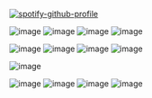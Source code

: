 
[![spotify-github-profile](https://spotify-github-profile.kittinanx.com/api/view?uid=31ukme4dqz5nxiqqkixrxkh6tobe&cover_image=true&theme=default&show_offline=true&background_color=ffffff&interchange=false&profanity=false&bar_color=3ea6ff)](https://spotify-github-profile.kittinanx.com/api/view?uid=31ukme4dqz5nxiqqkixrxkh6tobe&redirect=true)





![image](https://images-wixmp-ed30a86b8c4ca887773594c2.wixmp.com/f/0b97cb44-3d12-47b7-9921-40201cc5f4de/d4l26f3-560417d2-2b2e-4f98-996c-167845dec22f.gif?token=eyJ0eXAiOiJKV1QiLCJhbGciOiJIUzI1NiJ9.eyJzdWIiOiJ1cm46YXBwOjdlMGQxODg5ODIyNjQzNzNhNWYwZDQxNWVhMGQyNmUwIiwiaXNzIjoidXJuOmFwcDo3ZTBkMTg4OTgyMjY0MzczYTVmMGQ0MTVlYTBkMjZlMCIsIm9iaiI6W1t7InBhdGgiOiIvZi8wYjk3Y2I0NC0zZDEyLTQ3YjctOTkyMS00MDIwMWNjNWY0ZGUvZDRsMjZmMy01NjA0MTdkMi0yYjJlLTRmOTgtOTk2Yy0xNjc4NDVkZWMyMmYuZ2lmIn1dXSwiYXVkIjpbInVybjpzZXJ2aWNlOmZpbGUuZG93bmxvYWQiXX0.7X5mgv2QUq6zvDq3FIaeCn37yqUYC8963h7A7gTkisc)
 ![image](https://images-wixmp-ed30a86b8c4ca887773594c2.wixmp.com/f/cd6f4a62-6aaf-486a-93dc-530b77c7bb1c/d3eatss-a48520b4-5212-478d-9dbb-5da207ca1b44.png/v1/fill/w_99,h_56,q_80,strp/hs__nepeta_leijon_stamp_by_janbearpig_d3eatss-fullview.jpg?token=eyJ0eXAiOiJKV1QiLCJhbGciOiJIUzI1NiJ9.eyJzdWIiOiJ1cm46YXBwOjdlMGQxODg5ODIyNjQzNzNhNWYwZDQxNWVhMGQyNmUwIiwiaXNzIjoidXJuOmFwcDo3ZTBkMTg4OTgyMjY0MzczYTVmMGQ0MTVlYTBkMjZlMCIsIm9iaiI6W1t7ImhlaWdodCI6Ijw9NTYiLCJwYXRoIjoiL2YvY2Q2ZjRhNjItNmFhZi00ODZhLTkzZGMtNTMwYjc3YzdiYjFjL2QzZWF0c3MtYTQ4NTIwYjQtNTIxMi00NzhkLTlkYmItNWRhMjA3Y2ExYjQ0LnBuZyIsIndpZHRoIjoiPD05OSJ9XV0sImF1ZCI6WyJ1cm46c2VydmljZTppbWFnZS5vcGVyYXRpb25zIl19.q0JjgPMoCChKFe6d4MVJAzTmc6-DNCCA7FYY0fBc_50) 
![image](https://images-wixmp-ed30a86b8c4ca887773594c2.wixmp.com/f/cd6f4a62-6aaf-486a-93dc-530b77c7bb1c/d3easid-8bfa0c0f-a06e-4778-95a1-79d45f37c50b.png/v1/fill/w_99,h_56,q_80,strp/hs__equius_zahhak_stamp_by_janbearpig_d3easid-fullview.jpg?token=eyJ0eXAiOiJKV1QiLCJhbGciOiJIUzI1NiJ9.eyJzdWIiOiJ1cm46YXBwOjdlMGQxODg5ODIyNjQzNzNhNWYwZDQxNWVhMGQyNmUwIiwiaXNzIjoidXJuOmFwcDo3ZTBkMTg4OTgyMjY0MzczYTVmMGQ0MTVlYTBkMjZlMCIsIm9iaiI6W1t7ImhlaWdodCI6Ijw9NTYiLCJwYXRoIjoiL2YvY2Q2ZjRhNjItNmFhZi00ODZhLTkzZGMtNTMwYjc3YzdiYjFjL2QzZWFzaWQtOGJmYTBjMGYtYTA2ZS00Nzc4LTk1YTEtNzlkNDVmMzdjNTBiLnBuZyIsIndpZHRoIjoiPD05OSJ9XV0sImF1ZCI6WyJ1cm46c2VydmljZTppbWFnZS5vcGVyYXRpb25zIl19.pM5GozQNUdoSswejMOUtLQixEwFldlYWivOlKZ2DMTc)
![image](https://images-wixmp-ed30a86b8c4ca887773594c2.wixmp.com/f/d2347eb5-8260-416c-89c2-b4ffaf2b9293/di9egn9-d998f23f-21b8-47a2-a133-0840199c491a.gif?token=eyJ0eXAiOiJKV1QiLCJhbGciOiJIUzI1NiJ9.eyJzdWIiOiJ1cm46YXBwOjdlMGQxODg5ODIyNjQzNzNhNWYwZDQxNWVhMGQyNmUwIiwiaXNzIjoidXJuOmFwcDo3ZTBkMTg4OTgyMjY0MzczYTVmMGQ0MTVlYTBkMjZlMCIsIm9iaiI6W1t7InBhdGgiOiIvZi9kMjM0N2ViNS04MjYwLTQxNmMtODljMi1iNGZmYWYyYjkyOTMvZGk5ZWduOS1kOTk4ZjIzZi0yMWI4LTQ3YTItYTEzMy0wODQwMTk5YzQ5MWEuZ2lmIn1dXSwiYXVkIjpbInVybjpzZXJ2aWNlOmZpbGUuZG93bmxvYWQiXX0.S-3SoTUNwRoR9xqN5hpa5HnZQGHib2h4-MKuv7y2PIs)






![image](https://64.media.tumblr.com/90b10d6ff2fabbdbc76ff927fb549b26/75bf92b853423766-dd/s100x200/3a5befd5b6664f6149f4fb388ebda0c8dd334c85.pnj)
 ![image](https://images-wixmp-ed30a86b8c4ca887773594c2.wixmp.com/f/ab58558c-50e7-4300-b4f1-0a64cda161aa/daa4acn-5fb10c2c-c6bc-4815-94a9-927bcf4d7326.gif?token=eyJ0eXAiOiJKV1QiLCJhbGciOiJIUzI1NiJ9.eyJzdWIiOiJ1cm46YXBwOjdlMGQxODg5ODIyNjQzNzNhNWYwZDQxNWVhMGQyNmUwIiwiaXNzIjoidXJuOmFwcDo3ZTBkMTg4OTgyMjY0MzczYTVmMGQ0MTVlYTBkMjZlMCIsIm9iaiI6W1t7InBhdGgiOiIvZi9hYjU4NTU4Yy01MGU3LTQzMDAtYjRmMS0wYTY0Y2RhMTYxYWEvZGFhNGFjbi01ZmIxMGMyYy1jNmJjLTQ4MTUtOTRhOS05MjdiY2Y0ZDczMjYuZ2lmIn1dXSwiYXVkIjpbInVybjpzZXJ2aWNlOmZpbGUuZG93bmxvYWQiXX0.pLxth0BT1SACBEUCkBIohdqtyrQ6mJbzttvdZB_-B1A) 
![image](https://images-wixmp-ed30a86b8c4ca887773594c2.wixmp.com/f/ab58558c-50e7-4300-b4f1-0a64cda161aa/daa4fkb-5a0baa7a-d6cb-46a1-b5be-af915cc1f8ca.gif?token=eyJ0eXAiOiJKV1QiLCJhbGciOiJIUzI1NiJ9.eyJzdWIiOiJ1cm46YXBwOjdlMGQxODg5ODIyNjQzNzNhNWYwZDQxNWVhMGQyNmUwIiwiaXNzIjoidXJuOmFwcDo3ZTBkMTg4OTgyMjY0MzczYTVmMGQ0MTVlYTBkMjZlMCIsIm9iaiI6W1t7InBhdGgiOiIvZi9hYjU4NTU4Yy01MGU3LTQzMDAtYjRmMS0wYTY0Y2RhMTYxYWEvZGFhNGZrYi01YTBiYWE3YS1kNmNiLTQ2YTEtYjViZS1hZjkxNWNjMWY4Y2EuZ2lmIn1dXSwiYXVkIjpbInVybjpzZXJ2aWNlOmZpbGUuZG93bmxvYWQiXX0.q95MV05XFQKlLezBVF7cFt0dVXEBS-z24xWk4lRTSLw)
![image](https://images-wixmp-ed30a86b8c4ca887773594c2.wixmp.com/f/0dcb31f9-bbbb-47c8-addc-95743576231b/ddkp9nh-929c6c85-d05f-4c81-822f-21260a6ce5a8.png/v1/fill/w_104,h_65,q_80,strp/dragon_ball_z___goku_stamp_by_supermariofan65_ddkp9nh-fullview.jpg?token=eyJ0eXAiOiJKV1QiLCJhbGciOiJIUzI1NiJ9.eyJzdWIiOiJ1cm46YXBwOjdlMGQxODg5ODIyNjQzNzNhNWYwZDQxNWVhMGQyNmUwIiwiaXNzIjoidXJuOmFwcDo3ZTBkMTg4OTgyMjY0MzczYTVmMGQ0MTVlYTBkMjZlMCIsIm9iaiI6W1t7ImhlaWdodCI6Ijw9NjUiLCJwYXRoIjoiL2YvMGRjYjMxZjktYmJiYi00N2M4LWFkZGMtOTU3NDM1NzYyMzFiL2Rka3A5bmgtOTI5YzZjODUtZDA1Zi00YzgxLTgyMmYtMjEyNjBhNmNlNWE4LnBuZyIsIndpZHRoIjoiPD0xMDQifV1dLCJhdWQiOlsidXJuOnNlcnZpY2U6aW1hZ2Uub3BlcmF0aW9ucyJdfQ.rTveh3puCw06Q3jvhOv6WkzqPTGRsBFI8JZXseGXIoU)



![image](https://github.com/kararrl/kararrl/assets/160807966/1ab03873-c53e-497e-a63c-7e26e6da66dc)





![image](https://github.com/kararrl/kararrl/assets/160807966/69298ed2-4024-4bf5-b2c6-9350faa66c5d) ![image](https://github.com/kararrl/kararrl/assets/160807966/ab9f4386-cbac-4bc9-991e-e336de0aa07d)
 ![image](https://64.media.tumblr.com/410d1886db333831d5c08dd05f4efea9/48c0d948bff47754-bc/s100x200/d45096a73edac766f835857bbce903fc8a2bccbd.gifv) 
![image](https://64.media.tumblr.com/fdc268833ff3772f432091784d9f07b7/48c0d948bff47754-44/s100x200/9aee501cbf6048fa0aa44d624a4fb4334be0d756.gifv)


